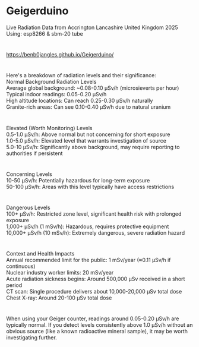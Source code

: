 # Geigerduino
Live Radiation Data from Accrington Lancashire United Kingdom 2025  
Using: esp8266 & sbm-20 tube  
#
https://benb0jangles.github.io/Geigerduino/
#
Here's a breakdown of radiation levels and their significance:  
Normal Background Radiation Levels  
Average global background: ~0.08-0.10 µSv/h (microsieverts per hour)  
Typical indoor readings: 0.05-0.20 µSv/h  
High altitude locations: Can reach 0.25-0.30 µSv/h naturally  
Granite-rich areas: Can see 0.10-0.40 µSv/h due to natural uranium  
#
Elevated (Worth Monitoring) Levels  
0.5-1.0 µSv/h: Above normal but not concerning for short exposure  
1.0-5.0 µSv/h: Elevated level that warrants investigation of source  
5.0-10 µSv/h: Significantly above background, may require reporting to authorities if persistent  
#
Concerning Levels  
10-50 µSv/h: Potentially hazardous for long-term exposure  
50-100 µSv/h: Areas with this level typically have access restrictions  
#
Dangerous Levels  
100+ µSv/h: Restricted zone level, significant health risk with prolonged exposure  
1,000+ µSv/h (1 mSv/h): Hazardous, requires protective equipment  
10,000+ µSv/h (10 mSv/h): Extremely dangerous, severe radiation hazard  
#
Context and Health Impacts  
Annual recommended limit for the public: 1 mSv/year (≈0.11 µSv/h if continuous)  
Nuclear industry worker limits: 20 mSv/year  
Acute radiation sickness begins: Around 500,000 µSv received in a short period  
CT scan: Single procedure delivers about 10,000-20,000 µSv total dose  
Chest X-ray: Around 20-100 µSv total dose  
#
When using your Geiger counter, readings around 0.05-0.20 µSv/h are typically normal. If you detect levels consistently above 1.0 µSv/h without an obvious source (like a known radioactive mineral sample), it may be worth investigating further.  
